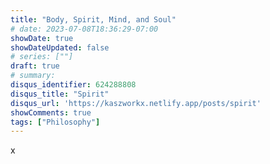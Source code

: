 ```yaml
---
title: "Body, Spirit, Mind, and Soul"
# date: 2023-07-08T18:36:29-07:00
showDate: true
showDateUpdated: false
# series: [""]
draft: true
# summary:
disqus_identifier: 624288808
disqus_title: "Spirit"
disqus_url: 'https://kaszworkx.netlify.app/posts/spirit'
showComments: true
tags: ["Philosophy"] 
---
```

x
